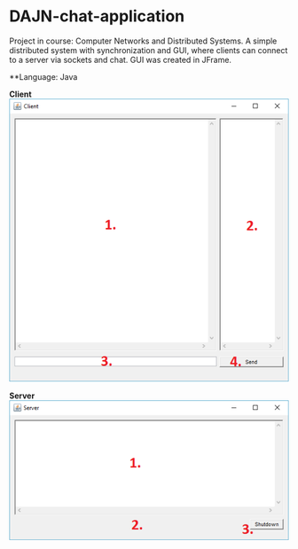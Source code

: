 # DAJN-chat-application
Project in course: Computer Networks and Distributed Systems. A simple distributed system with synchronization and GUI, where clients can connect to a server via sockets and chat. GUI was created in JFrame.

**Language: Java


**Client**
![dm](https://github.com/JohanWindahl/DAJN-chat-application/blob/master/png/Client.png)

**Server** ![dm](https://github.com/JohanWindahl/DAJN-chat-application/blob/master/png/Server.png)


